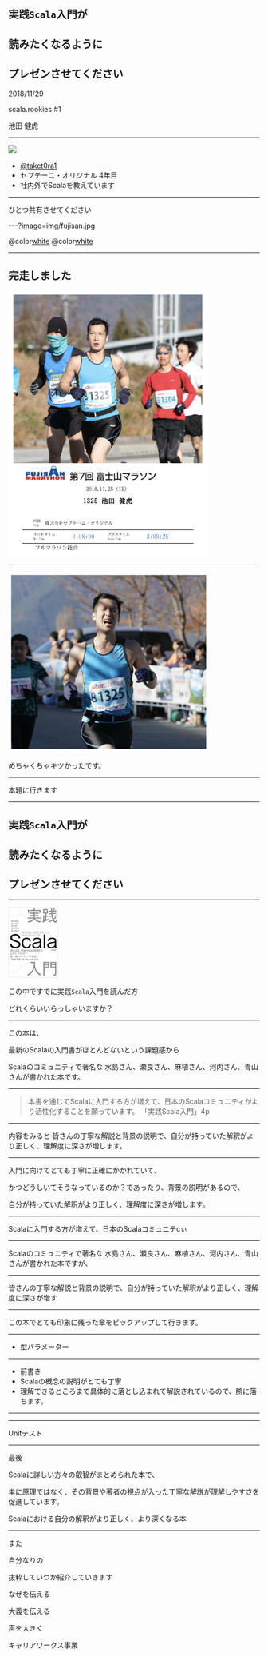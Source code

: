 ## 実践`Scala`入門が
## 読みたくなるように
## プレゼンさせてください

2018/11/29

scala.rookies #1

池田 健虎

---

<img src="https://pbs.twimg.com/profile_images/813291577682509824/eut9iJB2_400x400.jpg" width="200">

* [@taket0ra1](https://twitter.com/taket0ra1)
* セプテーニ・オリジナル 4年目
* 社内外でScalaを教えています

---

ひとつ共有させてください

---?image=img/fujisan.jpg

@color[white](先週末)
@color[white](**富士山マラソン**に走ってきました。)

---

## 完走しました

<img src="https://github.com/taketora26/draft_11_29/blob/master/img/run.png?raw=true" width="400">


---

<img src="https://github.com/taketora26/draft_11_29/blob/master/img/run2.png?raw=true" width="400">

めちゃくちゃキツかったです。

---

本題に行きます

---

## 実践`Scala`入門が
## 読みたくなるように
## プレゼンさせてください

---


<img src="https://github.com/taketora26/draft_11_29/blob/master/img/実践Scala入門.jpg?raw=true" width="100">


この中ですでに実践`Scala`入門を読んだ方

どれくらいいらっしゃいますか？

---

この本は、

最新のScalaの入門書がほとんどないという課題感から

Scalaのコミュニティで著名な
水島さん、瀬良さん、麻植さん、河内さん、青山さんが書かれた本です。

---

> 本書を通じてScalaに入門する方が増えて、日本のScalaコミュニティがより活性化することを願っています。
> 「実践Scala入門」4p

---

内容をみると
皆さんの丁寧な解説と背景の説明で、自分が持っていた解釈がより正しく、理解度に深さが増します。

---

入門に向けてとても丁寧に正確にかかれていて、

かつどうしいてそうなっているのか？であったり、背景の説明があるので、

自分が持っていた解釈がより正しく、理解度に深さが増します。

---

Scalaに入門する方が増えて、日本のScalaコミュニテcぃ

---


Scalaのコミュニティで著名な
水島さん、瀬良さん、麻植さん、河内さん、青山さんが書かれた本ですが、

---

皆さんの丁寧な解説と背景の説明で、自分が持っていた解釈がより正しく、理解度に深さが増す

---

この本でとても印象に残った章をピックアップして行きます。

---

* 型パラメーター

---

* 前書き
* Scalaの概念の説明がとても丁寧
* 理解できるところまで具体的に落とし込まれて解説されているので、腑に落ちます。

---

---

Unitテスト

---


最後

Scalaに詳しい方々の叡智がまとめられた本で、

単に原理ではなく、その背景や著者の視点が入った丁寧な解説が理解しやすさを
促進しています。

Scalaにおける自分の解釈がより正しく、より深くなる本


---
また

自分なりの

抜粋していつか紹介していきます

なぜを伝える


大義を伝える

声を大きく

キャリアワークス事業

